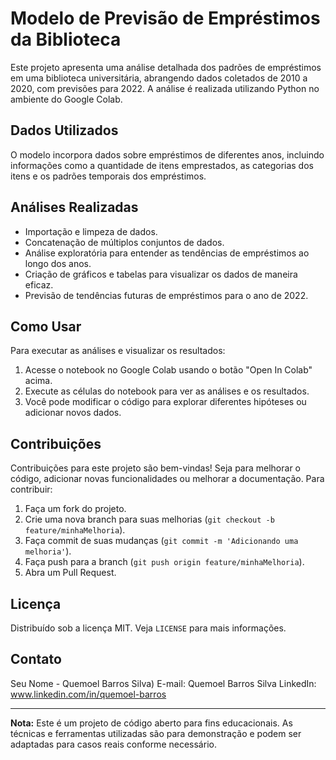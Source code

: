 # Modelo de Previsão de Empréstimos da Biblioteca

Este projeto apresenta uma análise detalhada dos padrões de empréstimos em uma biblioteca universitária, abrangendo dados coletados de 2010 a 2020, com previsões para 2022. A análise é realizada utilizando Python no ambiente do Google Colab.

## Dados Utilizados

O modelo incorpora dados sobre empréstimos de diferentes anos, incluindo informações como a quantidade de itens emprestados, as categorias dos itens e os padrões temporais dos empréstimos.

## Análises Realizadas

- Importação e limpeza de dados.
- Concatenação de múltiplos conjuntos de dados.
- Análise exploratória para entender as tendências de empréstimos ao longo dos anos.
- Criação de gráficos e tabelas para visualizar os dados de maneira eficaz.
- Previsão de tendências futuras de empréstimos para o ano de 2022.

## Como Usar

Para executar as análises e visualizar os resultados:

1. Acesse o notebook no Google Colab usando o botão "Open In Colab" acima.
2. Execute as células do notebook para ver as análises e os resultados.
3. Você pode modificar o código para explorar diferentes hipóteses ou adicionar novos dados.

## Contribuições

Contribuições para este projeto são bem-vindas! Seja para melhorar o código, adicionar novas funcionalidades ou melhorar a documentação. Para contribuir:

1. Faça um fork do projeto.
2. Crie uma nova branch para suas melhorias (`git checkout -b feature/minhaMelhoria`).
3. Faça commit de suas mudanças (`git commit -m 'Adicionando uma melhoria'`).
4. Faça push para a branch (`git push origin feature/minhaMelhoria`).
5. Abra um Pull Request.

## Licença

Distribuído sob a licença MIT. Veja `LICENSE` para mais informações.

## Contato

Seu Nome - Quemoel Barros Silva)
E-mail: Quemoel Barros Silva
LinkedIn: www.linkedin.com/in/quemoel-barros


---
**Nota:** Este é um projeto de código aberto para fins educacionais. As técnicas e ferramentas utilizadas são para demonstração e podem ser adaptadas para casos reais conforme necessário.

